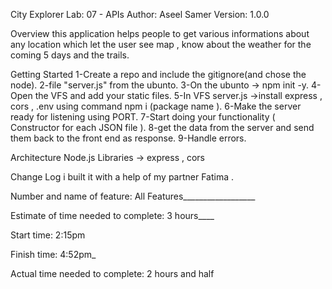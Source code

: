City Explorer
Lab: 07 - APIs
Author: Aseel Samer Version: 1.0.0

Overview
this application helps people to get various informations about any location which let the user see map , know about the weather for the coming 5 days and the trails.


Getting Started
1-Create a repo and include the gitignore(and chose the node). 2-file "server.js" from the ubunto. 3-On the ubunto -> npm init -y. 4-Open the VFS and add your static files. 5-In VFS server.js ->install express , cors , .env using command npm i (package name ). 6-Make the server ready for listening using PORT. 7-Start doing your functionality ( Constructor for each JSON file ). 8-get the data from the server and send them back to the front end as response. 9-Handle errors.

Architecture
Node.js Libraries -> express , cors

Change Log
i built it with a help of my partner Fatima .

Number and name of feature: All Features__________________ 

Estimate of time needed to complete: 3 hours____ 

Start time: 2:15pm

 Finish time: 4:52pm_
 
  Actual time needed to complete: 2 hours and half 